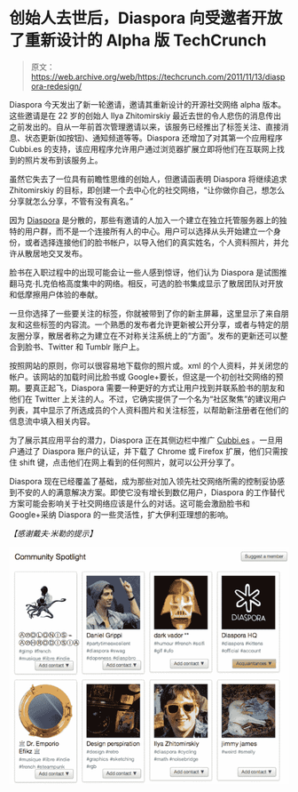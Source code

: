 # 创始人去世后，Diaspora 向受邀者开放了重新设计的 Alpha 版 TechCrunch

> 原文：<https://web.archive.org/web/https://techcrunch.com/2011/11/13/diaspora-redesign/>

Diaspora 今天发出了新一轮邀请，邀请其重新设计的开源社交网络 alpha 版本。这些邀请是在 22 岁的创始人 Ilya Zhitomirskiy 最近去世的令人悲伤的消息传出之前发出的。自从一年前首次管理邀请以来，该服务已经推出了标签关注、直接消息、状态更新(如按钮)、通知频道等等。Diaspora 还增加了对其第一个应用程序 Cubbi.es 的支持，该应用程序允许用户通过浏览器扩展立即将他们在互联网上找到的照片发布到该服务上。

虽然它失去了一位具有前瞻性思维的创始人，但邀请函表明 Diaspora 将继续追求 Zhitomirskiy 的目标，即创建一个去中心化的社交网络，“让你做你自己，想怎么分享就怎么分享，不管有没有真名。”

因为 [Diaspora](https://web.archive.org/web/20230203082854/https://joindiaspora.com/) 是分散的，那些有邀请的人加入一个建立在独立托管服务器上的独特的用户群，而不是一个连接所有人的中心。用户可以选择从头开始建立一个身份，或者选择连接他们的脸书帐户，以导入他们的真实姓名，个人资料照片，并允许从散居地交叉发布。

脸书在入职过程中的出现可能会让一些人感到惊讶，他们认为 Diaspora 是试图推翻马克·扎克伯格高度集中的网络。相反，可选的脸书集成显示了散居团队对开放和低摩擦用户体验的奉献。

一旦你选择了一些要关注的标签，你就被带到了你的新主屏幕，这里显示了来自朋友和这些标签的内容流。一个熟悉的发布者允许更新被公开分享，或者与特定的朋友圈分享，散居者称之为建立在不对称关注系统上的“方面”。发布的更新还可以整合到脸书、Twitter 和 Tumblr 账户上。

按照网站的原则，你可以很容易地下载你的照片或。xml 的个人资料，并关闭您的帐户。该网站的加载时间比脸书或 Google+要长，但这是一个初创社交网络的预期。要真正起飞，Diaspora 需要一种更好的方式让用户找到并联系脸书的朋友和他们在 Twitter 上关注的人。不过，它确实提供了一个名为“社区聚焦”的建议用户列表，其中显示了所选成员的个人资料图片和关注标签，以帮助新注册者在他们的信息流中填入相关内容。

为了展示其应用平台的潜力，Diaspora 正在其侧边栏中推广 [Cubbi.es](https://web.archive.org/web/20230203082854/http://cubbi.es/) 。一旦用户通过了 Diaspora 账户的认证，并下载了 Chrome 或 Firefox 扩展，他们只需按住 shift 键，点击他们在网上看到的任何照片，就可以公开分享了。

Diaspora 现在已经覆盖了基础，成为那些对加入领先社交网络所需的控制妥协感到不安的人的满意解决方案。即使它没有增长到数亿用户，Diaspora 的工作替代方案可能会影响关于社交网络应该是什么的对话。这可能会激励脸书和 Google+采纳 Diaspora 的一些灵活性，扩大伊利亚理想的影响。

*【感谢戴夫·米勒的提示】*

[![](img/f5e3090c4ece6db038f6738778230c84.png "Diaspora Community Spotlight")](https://web.archive.org/web/20230203082854/https://techcrunch.com/wp-content/uploads/2011/11/diaspora-community-spotlight.png)